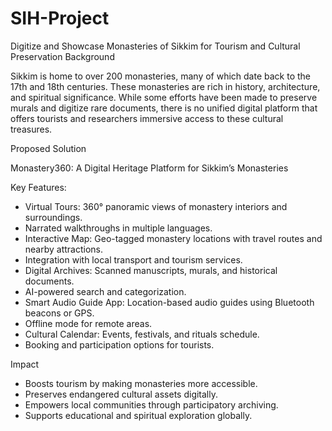 # SIH-Project
Digitize and Showcase Monasteries of Sikkim for Tourism and Cultural Preservation
Background

Sikkim is home to over 200 monasteries, many of which date back to the 17th and 18th centuries. These monasteries are rich in history, architecture, and spiritual significance. While some efforts have been made to preserve murals and digitize rare documents, there is no unified digital platform that offers tourists and researchers immersive access to these cultural treasures.

Proposed Solution

Monastery360: A Digital Heritage Platform for Sikkim’s Monasteries

Key Features:
- Virtual Tours: 360° panoramic views of monastery interiors and surroundings.
- Narrated walkthroughs in multiple languages.
- Interactive Map: Geo-tagged monastery locations with travel routes and nearby attractions.
- Integration with local transport and tourism services.
- Digital Archives: Scanned manuscripts, murals, and historical documents.
- AI-powered search and categorization.
- Smart Audio Guide App: Location-based audio guides using Bluetooth beacons or GPS.
- Offline mode for remote areas.
- Cultural Calendar: Events, festivals, and rituals schedule.
- Booking and participation options for tourists.

Impact

- Boosts tourism by making monasteries more accessible.
- Preserves endangered cultural assets digitally.
- Empowers local communities through participatory archiving.
- Supports educational and spiritual exploration globally.
